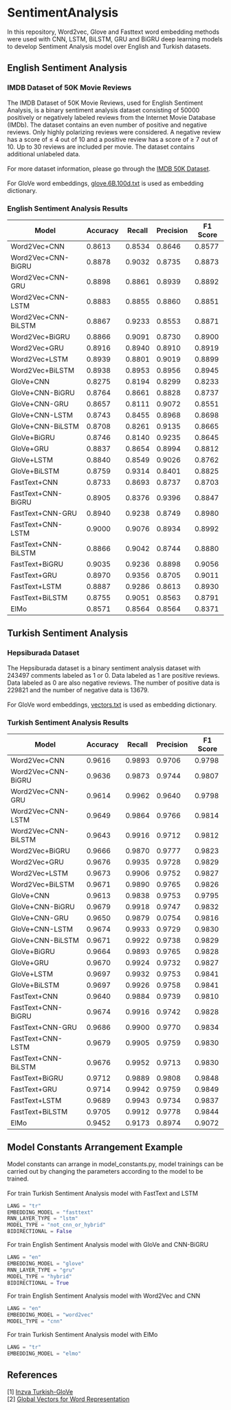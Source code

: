 # SentimentAnalysis

In this repository, Word2vec, Glove and Fasttext word embedding methods were used with CNN, LSTM, BiLSTM, GRU and BiGRU deep learning models to develop Sentiment Analysis model over English and Turkish datasets.
## English Sentiment Analysis
### IMDB Dataset of 50K Movie Reviews
The IMDB Dataset of 50K Movie Reviews, used for English Sentiment Analysis, is a binary sentiment analysis dataset consisting of 50000 positively or negatively labeled reviews from the Internet Movie Database (IMDb). The dataset contains an even number of positive and negative reviews. Only highly polarizing reviews were considered. A negative review has a score of ≤ 4 out of 10 and a positive review has a score of ≥ 7 out of 10. Up to 30 reviews are included per movie. The dataset contains additional unlabeled data.\
\
For more dataset information, please go through the [IMDB 50K Dataset](http://ai.stanford.edu/~amaas/data/sentiment/). \
\
For GloVe word embeddings, [glove.6B.100d.txt](https://nlp.stanford.edu/data/glove.6B.zip) is used as embedding dictionary.

### English Sentiment Analysis Results

| Model               | Accuracy | Recall | Precision | F1 Score |
|---------------------|----------|--------|-----------|----------|
| Word2Vec+CNN        | 0.8613   | 0.8534 | 0.8646    | 0.8577   |
| Word2Vec+CNN-BiGRU  | 0.8878   | 0.9032 | 0.8735    | 0.8873   |
| Word2Vec+CNN-GRU    | 0.8898   | 0.8861 | 0.8939    | 0.8892   |
| Word2Vec+CNN-LSTM   | 0.8883   | 0.8855 | 0.8860    | 0.8851   |
| Word2Vec+CNN-BiLSTM | 0.8867   | 0.9233 | 0.8553    | 0.8871   |
| Word2Vec+BiGRU      | 0.8866   | 0.9091 | 0.8730    | 0.8900   |
| Word2Vec+GRU        | 0.8916   | 0.8940 | 0.8910    | 0.8919   |
| Word2Vec+LSTM       | 0.8939   | 0.8801 | 0.9019    | 0.8899   |
| Word2Vec+BiLSTM     | 0.8938   | 0.8953 | 0.8956    | 0.8945   |
| GloVe+CNN           | 0.8275   | 0.8194 | 0.8299    | 0.8233   |
| GloVe+CNN-BiGRU     | 0.8764   | 0.8661 | 0.8828    | 0.8737   |
| GloVe+CNN-GRU       | 0.8657   | 0.8111 | 0.9072    | 0.8551   |
| GloVe+CNN-LSTM      | 0.8743   | 0.8455 | 0.8968    | 0.8698   |
| GloVe+CNN-BiLSTM    | 0.8708   | 0.8261 | 0.9135    | 0.8665   |
| GloVe+BiGRU         | 0.8746   | 0.8140 | 0.9235    | 0.8645   |
| GloVe+GRU           | 0.8837   | 0.8654 | 0.8994    | 0.8812   |
| GloVe+LSTM          | 0.8840   | 0.8549 | 0.9026    | 0.8762   |
| GloVe+BiLSTM        | 0.8759   | 0.9314 | 0.8401    | 0.8825   |
| FastText+CNN        | 0.8733   | 0.8693 | 0.8737    | 0.8703   |
| FastText+CNN-BiGRU  | 0.8905   | 0.8376 | 0.9396    | 0.8847   |
| FastText+CNN-GRU    | 0.8940   | 0.9238 | 0.8749    | 0.8980   |
| FastText+CNN-LSTM   | 0.9000   | 0.9076 | 0.8934    | 0.8992   |
| FastText+CNN-BiLSTM | 0.8866   | 0.9042 | 0.8744    | 0.8880   |
| FastText+BiGRU      | 0.9035   | 0.9236 | 0.8898    | 0.9056   |
| FastText+GRU        | 0.8970   | 0.9356 | 0.8705    | 0.9011   |
| FastText+LSTM       | 0.8887   | 0.9286 | 0.8613    | 0.8930   |
| FastText+BiLSTM     | 0.8755   | 0.9051 | 0.8563    | 0.8791   |
| ElMo                | 0.8571   | 0.8564 | 0.8564    | 0.8371   |

## Turkish Sentiment Analysis
### Hepsiburada Dataset
The Hepsiburada dataset is a binary sentiment analysis dataset with 243497 comments labeled as 1 or 0. Data labeled as 1 are positive reviews. Data labeled as 0 are also negative reviews. The number of positive data is 229821 and the number of negative data is 13679. \
\
For GloVe word embeddings, [vectors.txt](https://drive.google.com/drive/u/0/folders/1RYsIYKdHWDN5vbu1-JNJmIv9K33dTQdG) is used as embedding dictionary.
### Turkish Sentiment Analysis Results

| Model               | Accuracy | Recall | Precision | F1 Score |
|---------------------|----------|--------|-----------|----------|
| Word2Vec+CNN        | 0.9616   | 0.9893 | 0.9706    | 0.9798   |
| Word2Vec+CNN-BiGRU  | 0.9636   | 0.9873 | 0.9744    | 0.9807   |
| Word2Vec+CNN-GRU    | 0.9614   | 0.9962 | 0.9640    | 0.9798   |
| Word2Vec+CNN-LSTM   | 0.9649   | 0.9864 | 0.9766    | 0.9814   |
| Word2Vec+CNN-BiLSTM | 0.9643   | 0.9916 | 0.9712    | 0.9812   |
| Word2Vec+BiGRU      | 0.9666   | 0.9870 | 0.9777    | 0.9823   |
| Word2Vec+GRU        | 0.9676   | 0.9935 | 0.9728    | 0.9829   |
| Word2Vec+LSTM       | 0.9673   | 0.9906 | 0.9752    | 0.9827   |
| Word2Vec+BiLSTM     | 0.9671   | 0.9890 | 0.9765    | 0.9826   |
| GloVe+CNN           | 0.9613   | 0.9838 | 0.9753    | 0.9795   |
| GloVe+CNN-BiGRU     | 0.9679   | 0.9918 | 0.9747    | 0.9832   |
| GloVe+CNN-GRU       | 0.9650   | 0.9879 | 0.0754    | 0.9816   |
| GloVe+CNN-LSTM      | 0.9674   | 0.9933 | 0.9729    | 0.9830   |
| GloVe+CNN-BiLSTM    | 0.9671   | 0.9922 | 0.9738    | 0.9829   |
| GloVe+BiGRU         | 0.9664   | 0.9893 | 0.9765    | 0.9828   |
| GloVe+GRU           | 0.9670   | 0.9924 | 0.9732    | 0.9827   |
| GloVe+LSTM          | 0.9697   | 0.9932 | 0.9753    | 0.9841   |
| GloVe+BiLSTM        | 0.9697   | 0.9926 | 0.9758    | 0.9841   |
| FastText+CNN        | 0.9640   | 0.9884 | 0.9739    | 0.9810   |
| FastText+CNN-BiGRU  | 0.9674   | 0.9916 | 0.9742    | 0.9828   |
| FastText+CNN-GRU    | 0.9686   | 0.9900 | 0.9770    | 0.9834   |
| FastText+CNN-LSTM   | 0.9679   | 0.9905 | 0.9759    | 0.9830   |
| FastText+CNN-BiLSTM | 0.9676   | 0.9952 | 0.9713    | 0.9830   |
| FastText+BiGRU      | 0.9712   | 0.9889 | 0.9808    | 0.9848   |
| FastText+GRU        | 0.9714   | 0.9942 | 0.9759    | 0.9849   |
| FastText+LSTM       | 0.9689   | 0.9943 | 0.9734    | 0.9837   |
| FastText+BiLSTM     | 0.9705   | 0.9912 | 0.9778    | 0.9844   |
| ElMo                | 0.9452   | 0.9173 | 0.8974    | 0.9072   |

## Model Constants Arrangement Example
Model constants can arrange in model_constants.py, model trainings can be carried out by changing the parameters according to the model to be trained.\
\
For train Turkish Sentiment Analysis model with FastText and LSTM

```python
LANG = "tr"
EMBEDDING_MODEL = "fasttext"
RNN_LAYER_TYPE = "lstm"
MODEL_TYPE = "not_cnn_or_hybrid"
BIDIRECTIONAL = False
```

For train English Sentiment Analysis model with GloVe and CNN-BiGRU
```python
LANG = "en"
EMBEDDING_MODEL = "glove"
RNN_LAYER_TYPE = "gru"
MODEL_TYPE = "hybrid"
BIDIRECTIONAL = True
```
For train English Sentiment Analysis model with Word2Vec and CNN
```python
LANG = "en"
EMBEDDING_MODEL = "word2vec"
MODEL_TYPE = "cnn"
```
For train Turkish Sentiment Analysis model with ElMo
```python
LANG = "tr"
EMBEDDING_MODEL = "elmo"
```

## References
[1] [Inzva Turkish-GloVe](https://github.com/inzva/Turkish-GloVe)
\
[2] [Global Vectors for Word Representation](https://nlp.stanford.edu/projects/glove/)